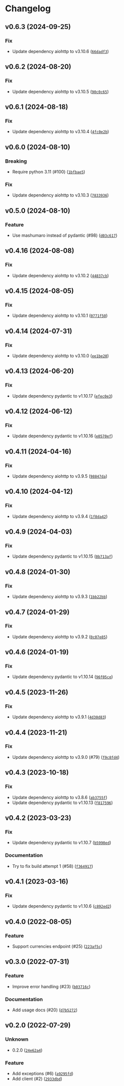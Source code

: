 # Changelog

## v0.6.3 (2024-09-25)

### Fix

* Update dependency aiohttp to v3.10.6 ([`66dadf3`](https://github.com/MartinHjelmare/aioopenexchangerates/commit/66dadf30d65b01c6324b11f8705233e93df11777))

## v0.6.2 (2024-08-20)

### Fix

* Update dependency aiohttp to v3.10.5 ([`90c0c65`](https://github.com/MartinHjelmare/aioopenexchangerates/commit/90c0c6553887ac90f539b815471361e4b69515f1))

## v0.6.1 (2024-08-18)

### Fix

* Update dependency aiohttp to v3.10.4 ([`4fc0e2b`](https://github.com/MartinHjelmare/aioopenexchangerates/commit/4fc0e2b9e9b7b4d15444b3503f0e0f7b9225d618))

## v0.6.0 (2024-08-10)

### Breaking

* Require python 3.11 (#100) ([`1bfbae5`](https://github.com/MartinHjelmare/aioopenexchangerates/commit/1bfbae53cbd312b5c4e4a96f562208d3a3c98d9b))

### Fix

* Update dependency aiohttp to v3.10.3 ([`7833936`](https://github.com/MartinHjelmare/aioopenexchangerates/commit/78339361bf152b031df58b59757acd0006e9c615))

## v0.5.0 (2024-08-10)

### Feature

* Use mashumaro instead of pydantic (#98) ([`d03c617`](https://github.com/MartinHjelmare/aioopenexchangerates/commit/d03c6171f73a04581cf222baa0ba9b6200b30864))

## v0.4.16 (2024-08-08)

### Fix

* Update dependency aiohttp to v3.10.2 ([`44837cb`](https://github.com/MartinHjelmare/aioopenexchangerates/commit/44837cb2537940c0edfb4f2a7de87f627e854b54))

## v0.4.15 (2024-08-05)

### Fix

* Update dependency aiohttp to v3.10.1 ([`0771f50`](https://github.com/MartinHjelmare/aioopenexchangerates/commit/0771f5076e254309af8dbd3d85a6bc4d9f5e3e2a))

## v0.4.14 (2024-07-31)

### Fix

* Update dependency aiohttp to v3.10.0 ([`ee1be20`](https://github.com/MartinHjelmare/aioopenexchangerates/commit/ee1be20950c9a717a8df1f9110f36dce5559fdb3))

## v0.4.13 (2024-06-20)

### Fix

* Update dependency pydantic to v1.10.17 ([`efec0e3`](https://github.com/MartinHjelmare/aioopenexchangerates/commit/efec0e39a10285005073c9a103e31b502cbf99b5))

## v0.4.12 (2024-06-12)

### Fix

* Update dependency pydantic to v1.10.16 ([`e0570ef`](https://github.com/MartinHjelmare/aioopenexchangerates/commit/e0570ef72592c655a7dc2c224b1049afba72770f))

## v0.4.11 (2024-04-16)

### Fix

* Update dependency aiohttp to v3.9.5 ([`98847da`](https://github.com/MartinHjelmare/aioopenexchangerates/commit/98847da59a4342541893d6f760723e8881b12fc5))

## v0.4.10 (2024-04-12)

### Fix

* Update dependency aiohttp to v3.9.4 ([`1f8da42`](https://github.com/MartinHjelmare/aioopenexchangerates/commit/1f8da4282e75da83aeca6a2f6486a63f008ffb54))

## v0.4.9 (2024-04-03)

### Fix

* Update dependency pydantic to v1.10.15 ([`0b713af`](https://github.com/MartinHjelmare/aioopenexchangerates/commit/0b713af86134197b761ac7065419ba086e3cc01e))

## v0.4.8 (2024-01-30)

### Fix

* Update dependency aiohttp to v3.9.3 ([`1bb22bb`](https://github.com/MartinHjelmare/aioopenexchangerates/commit/1bb22bb49f74466b5419222858fb53be87d28d65))

## v0.4.7 (2024-01-29)

### Fix

* Update dependency aiohttp to v3.9.2 ([`0c07e85`](https://github.com/MartinHjelmare/aioopenexchangerates/commit/0c07e85f6a0171a46ea673b05c80396766c2712c))

## v0.4.6 (2024-01-19)

### Fix

* Update dependency pydantic to v1.10.14 ([`96f05ce`](https://github.com/MartinHjelmare/aioopenexchangerates/commit/96f05ce27b2a4148b281df64a99bc3f7e64432b7))

## v0.4.5 (2023-11-26)

### Fix

* Update dependency aiohttp to v3.9.1 ([`4d30d83`](https://github.com/MartinHjelmare/aioopenexchangerates/commit/4d30d83cb613d06e1f5ce9c9a7f91f7a34632254))

## v0.4.4 (2023-11-21)

### Fix

* Update dependency aiohttp to v3.9.0 (#79) ([`f9c8fd4`](https://github.com/MartinHjelmare/aioopenexchangerates/commit/f9c8fd431d8a9309d420a23eba0f5d6297888021))

## v0.4.3 (2023-10-18)

### Fix

* Update dependency aiohttp to v3.8.6 ([`ab3755f`](https://github.com/MartinHjelmare/aioopenexchangerates/commit/ab3755f65b61babd42dbf3c4246c00336fe4e862))
* Update dependency pydantic to v1.10.13 ([`f817596`](https://github.com/MartinHjelmare/aioopenexchangerates/commit/f8175963dc31d6330d1736e5eb19c8679b015086))

## v0.4.2 (2023-03-23)

### Fix

* Update dependency pydantic to v1.10.7 ([`b5990ed`](https://github.com/MartinHjelmare/aioopenexchangerates/commit/b5990ed556057d3012b8cec3c53dabdc3aebdc8d))

### Documentation

* Try to fix build attempt 1 (#58) ([`f364917`](https://github.com/MartinHjelmare/aioopenexchangerates/commit/f364917d01ff5a717fb44c7f2d44370e5ed5940d))

## v0.4.1 (2023-03-16)

### Fix

* Update dependency pydantic to v1.10.6 ([`c892ed2`](https://github.com/MartinHjelmare/aioopenexchangerates/commit/c892ed29cad2ec96ed99e79ea60d58f7435bda2e))

## v0.4.0 (2022-08-05)

### Feature

* Support currencies endpoint (#25) ([`223af5c`](https://github.com/MartinHjelmare/aioopenexchangerates/commit/223af5c7f32aa9426b726d2c75570b86af462dad))

## v0.3.0 (2022-07-31)

### Feature

* Improve error handling (#23) ([`b03716c`](https://github.com/MartinHjelmare/aioopenexchangerates/commit/b03716cea3494071f387f83ca1c825b1b585906e))

### Documentation

* Add usage docs (#20) ([`d7b5272`](https://github.com/MartinHjelmare/aioopenexchangerates/commit/d7b5272f490800e27a18b4648a5a13ce6a539d1b))

## v0.2.0 (2022-07-29)

### Unknown

* 0.2.0 ([`24e62a4`](https://github.com/MartinHjelmare/aioopenexchangerates/commit/24e62a424f8e08854235f4e9fa4b67525256d780))

### Feature

* Add exceptions (#6) ([`a9295fd`](https://github.com/MartinHjelmare/aioopenexchangerates/commit/a9295fd382716162b8102c821255e240a5b45cac))
* Add client (#2) ([`2933dbd`](https://github.com/MartinHjelmare/aioopenexchangerates/commit/2933dbdc5c767cc52fca9847206a8bb9c1390b67))
